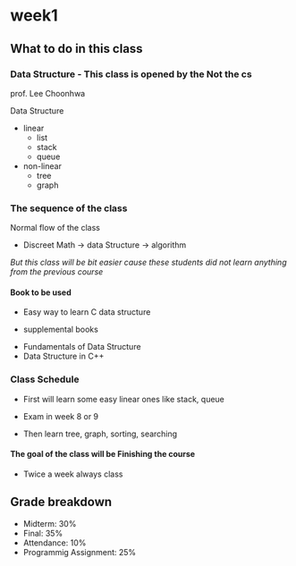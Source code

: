 # week1

## What to do in this class

### Data Structure - This class is opened by the Not the cs

prof. Lee Choonhwa

Data Structure

- linear
  - list
  - stack
  - queue
- non-linear
  - tree
  - graph

### The sequence of the class

Normal flow of the class

- Discreet Math -> data Structure -> algorithm

_But this class will be bit easier cause these students did not learn anything from the previous course_

#### Book to be used

- Easy way to learn C data structure

* supplemental books

- Fundamentals of Data Structure
- Data Structure in C++

### Class Schedule

- First will learn some easy linear ones like stack, queue

- Exam in week 8 or 9

- Then learn tree, graph, sorting, searching

#### The goal of the class will be Finishing the course

- Twice a week always class

## Grade breakdown

- Midterm: 30%
- Final: 35%
- Attendance: 10%
- Programmig Assignment: 25%
